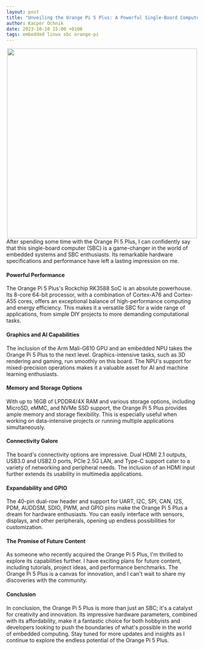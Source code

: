 ```yaml
---
layout: post
title: "Unveiling the Orange Pi 5 Plus: A Powerful Single-Board Computer"
author: Kacper Ochnik
date: 2023-10-10 15:00 +0100
tags: embedded linux sbc orange-pi
---
```

<div style="text-align: center">
<a href="http://www.orangepi.org/html/hardWare/computerAndMicrocontrollers/details/Orange-Pi-5-plus.html">
<img style="" src="http://www.orangepi.org/img/pi5-plus/pi5-plus-27.png" width="500px" height="500px">
</a>
</div>
After spending some time with the Orange Pi 5 Plus, I can confidently say that this single-board computer (SBC) is a game-changer in the world of embedded systems and SBC enthusiasts. Its remarkable hardware specifications and performance have left a lasting impression on me.

#### Powerful Performance
The Orange Pi 5 Plus's Rockchip RK3588 SoC is an absolute powerhouse. Its 8-core 64-bit processor, with a combination of Cortex-A76 and Cortex-A55 cores, offers an exceptional balance of high-performance computing and energy efficiency. This makes it a versatile SBC for a wide range of applications, from simple DIY projects to more demanding computational tasks.

#### Graphics and AI Capabilities
The inclusion of the Arm Mali-G610 GPU and an embedded NPU takes the Orange Pi 5 Plus to the next level. Graphics-intensive tasks, such as 3D rendering and gaming, run smoothly on this board. The NPU's support for mixed-precision operations makes it a valuable asset for AI and machine learning enthusiasts.

#### Memory and Storage Options 
With up to 16GB of LPDDR4/4X RAM and various storage options, including MicroSD, eMMC, and NVMe SSD support, the Orange Pi 5 Plus provides ample memory and storage flexibility. This is especially useful when working on data-intensive projects or running multiple applications simultaneously.

#### Connectivity Galore 
The board's connectivity options are impressive. Dual HDMI 2.1 outputs, USB3.0 and USB2.0 ports, PCIe 2.5G LAN, and Type-C support cater to a variety of networking and peripheral needs. The inclusion of an HDMI input further extends its usability in multimedia applications.

#### Expandability and GPIO 
The 40-pin dual-row header and support for UART, I2C, SPI, CAN, I2S, PDM, AUDDSM, SDIO, PWM, and GPIO pins make the Orange Pi 5 Plus a dream for hardware enthusiasts. You can easily interface with sensors, displays, and other peripherals, opening up endless possibilities for customization.

#### The Promise of Future Content 
As someone who recently acquired the Orange Pi 5 Plus, I'm thrilled to explore its capabilities further. I have exciting plans for future content, including tutorials, project ideas, and performance benchmarks. The Orange Pi 5 Plus is a canvas for innovation, and I can't wait to share my discoveries with the community.

#### Conclusion
In conclusion, the Orange Pi 5 Plus is more than just an SBC; it's a catalyst for creativity and innovation. Its impressive hardware parameters, combined with its affordability, make it a fantastic choice for both hobbyists and developers looking to push the boundaries of what's possible in the world of embedded computing. Stay tuned for more updates and insights as I continue to explore the endless potential of the Orange Pi 5 Plus.